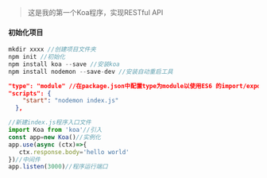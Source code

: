 >这是我的第一个Koa程序，实现RESTful API

#### 初始化项目

```javascript
mkdir xxxx //创建项目文件夹
npm init //初始化
npm install koa --save //安装koa
npm install nodemon --save-dev //安装自动重启工具
```
```json
"type": "module" //在package.json中配置type为module以使用ES6 的import/export语法
"scripts": {
    "start": "nodemon index.js"
  },
```

```javascript
//新建index.js程序入口文件
import Koa from 'koa'//引入
const app=new Koa()//实例化
app.use(async (ctx)=>{
   ctx.response.body='hello world'
})//中间件
app.listen(3000)//程序运行端口
```

